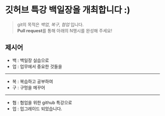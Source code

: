 # 깃허브 특강 백일장을 개최합니다 :)
> git의 목적은 *백업*, *복구*, *협업* 입니다.  
> **Pull request**를 통해 아래의 N행시를 완성해 주세요!
## 제시어
- 백 : 백일장 실습으로
- 업 : 업무에서 중요한 것들을
---
- 복 : 복습하고 공부하여
- 구 : 구멍을 메꾸어
---
- 협 : 협업을 위한 github 특강으로
- 업 : 업그레이드 되었습니다.
